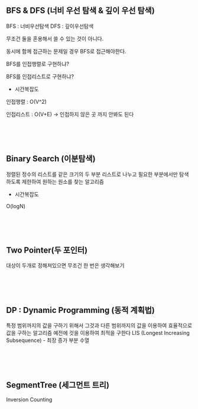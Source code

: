 ## BFS & DFS (너비 우선 탐색 & 깊이 우선 탐색)
BFS : 너비우선탐색
DFS : 깊이우선탐색

무조건 둘을 혼용해서 쓸 수 있는 것이 아니다.

동시에 함께 접근하는 문제일 경우 BFS로 접근해야한다.

BFS를 인접행렬로 구현하냐?

BFS를 인접리스트로 구현하냐?

* 시간복잡도
  
인접행렬 : O(V^2)

인접리스트 : O(V+E) -> 인접하지 않은 곳 까지 안봐도 된다



<br><br><br>

## Binary Search (이분탐색)
정렬된 정수의 리스트를 같은 크기의 두 부분 리스트로 나누고 필요한 부분에서만 탐색하도록 제한하여 원하는 원소를 찾는 알고리즘

* 시간복잡도
  
O(logN)


<br><br><br>

## Two Pointer(두 포인터)
대상이 두개로 정해져있으면 무조건 한 번은 생각해보기

<br><br><br>

## DP : Dynamic Programming (동적 계획법)
특정 범위까지의 값을 구하기 위해서 그것과 다른 범위까지의 값을 이용하여 효율적으로 값을 구하는 알고리즘
예전에 것을 이용하여 최적을 구한다
LIS (Longest Increasing Subsequence) - 최장 증가 부분 수열

<br><br><br>

## SegmentTree (세그먼트 트리)
Inversion Counting
